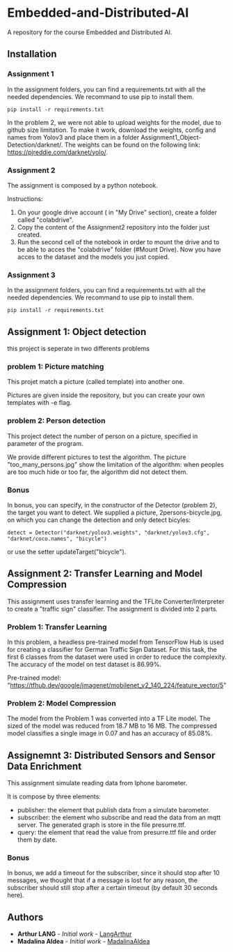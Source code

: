 # Embedded-and-Distributed-AI
A repository for the course Embedded and Distributed AI.

## Installation

### Assignment 1

In the assignment folders, you can find a requirements.txt with all the needed dependencies. We recommand to use pip to install them.

```
pip install -r requirements.txt
```

In the problem 2, we were not able to upload weights for the model, due to github size limitation. To make it work, download the weights, config and names from Yolov3 and place them in a folder Assignment1_Object-Detection/darknet/. The weights can be found on the following link: https://pjreddie.com/darknet/yolo/.

### Assignment 2

The assignment is composed by a python notebook.

Instructions:
1. On your google drive account ( in "My Drive" section), create a folder called "colabdrive".
3. Copy the content of the Assignment2 repository into the folder just created.
4. Run the second cell of the notebook in order to mount the drive and to be able to acces the "colabdrive" folder (#Mount Drive). Now you have acces to the dataset and the models you just copied.

### Assignment 3

In the assignment folders, you can find a requirements.txt with all the needed dependencies. We recommand to use pip to install them.

```
pip install -r requirements.txt
```

## Assignment 1: Object detection

this project is seperate in two differents problems

### problem 1: Picture matching

This projet match a picture (called template) into another one.

Pictures are given inside the repository, but you can create your own templates with -e flag.

### problem 2: Person detection

This project detect the number of person on a picture, specified in parameter of the program.

We provide different pictures to test the algorithm. The picture "too_many_persons.jpg" show the limitation of the algorithm: when peoples are too much hide or too far, the algorithm did not detect them.

### Bonus

In bonus, you can specify, in the constructor of the Detector (problem 2), the target you want to detect. We supplied a picture, 2persons-bicycle.jpg, on which you can change the detection and only detect bicyles:
```
detect = Detector("darknet/yolov3.weights", "darknet/yolov3.cfg", "darknet/coco.names", "bicycle")
```

or use the setter updateTarget("bicycle").

## Assignment 2: Transfer Learning and Model Compression

This assignment uses transfer learning and the TFLite Converter/Interpreter to create a "traffic sign" classifier. The assignment is divided into 2 parts.

### Problem 1: Transfer Learning

In this problem, a headless pre-trained model from TensorFlow Hub is used for creating a classifier for German Traffic Sign Dataset. For this task, the first 6 classes from the dataset were used in order to reduce the complexity. The accuracy of the model on test dataset is 86.99%.

Pre-trained model: "https://tfhub.dev/google/imagenet/mobilenet_v2_140_224/feature_vector/5"

### Problem 2: Model Compression

The model from the Problem 1 was converted into a TF Lite model. The sized of the model was reduced from 18.7 MB to 16 MB. The compressed model classifies a single image in 0.07 and has an accuracy of 85.08%.

## Assignemnt 3: Distributed Sensors and Sensor Data Enrichment

This assignment simulate reading data from Iphone barometer.

It is compose by three elements:
- publisher: the element that publish data from a simulate barometer.
- subscriber: the element who subscribe and read the data from an mqtt server. The generated graph is store in the file presurre.ttf.
- query: the element that read the value from presurre.ttf file and order them by date.

### Bonus

In bonus, we add a timeout for the subscriber, since it should stop after 10 messages, we thought that if a message is lost for any reason, the subscriber should still stop after a certain timeout (by default 30 seconds here).

## Authors

* **Arthur LANG** - *Initial work* - [LangArthur](https://github.com/LangArthur)
* **Madalina Aldea** - *Initial work* - [MadalinaAldea](https://github.com/MadalinaAldea)
